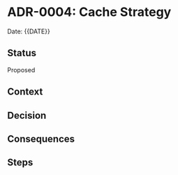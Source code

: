 # ADR-0004: Cache Strategy

Date: {{DATE}}

## Status
Proposed

## Context

## Decision

## Consequences

## Steps

